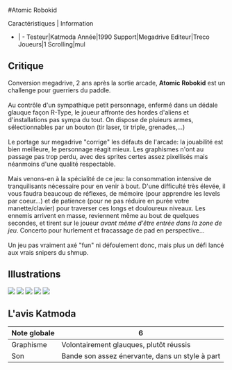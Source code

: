 #Atomic Robokid

Caractéristiques | Information
- | -
Testeur|Katmoda
Année|1990
Support|Megadrive
Editeur|Treco
Joueurs|1
Scrolling|mul

## Critique
Conversion megadrive, 2 ans après la sortie arcade, <b>Atomic Robokid</b> est un challenge pour guerriers du paddle.<br/><br/>Au contrôle d'un sympathique petit personnage, enfermé dans un dédale glauque façon R-Type, le joueur affronte des hordes d'aliens et d'installations pas sympa du tout. On dispose de pluieurs armes, sélectionnables par un bouton (tir laser, tir triple, grenades,...)<br/><br/>Le portage sur megadrive "corrige" les défauts de l'arcade: la jouabilité est bien meilleure, le personnage réagit mieux. Les graphismes n'ont au passage pas trop perdu, avec des sprites certes assez pixellisés mais néanmoins d'une qualité respectable.<br/><br/>Mais venons-en à la spécialité de ce jeu: la consommation intensive de tranquilisants nécessaire pour en venir à bout. D'une difficulté très élevée, il vous faudra beaucoup de réflexes, de mémoire (pour apprendre les levels par coeur...) et de patience (pour ne pas réduire en purée votre manette/clavier) pour traverser ces longs et douloureux niveaux. Les ennemis arrivent en masse, reviennent même au bout de quelques secondes, et tirent sur le joueur <i>avant même d'être entrée dans la zone de jeu</i>. Concerto pour hurlement et fracassage de pad en perspective...<br/><br/>Un jeu pas vraiment axé "fun" ni défoulement donc, mais plus un défi lancé aux vrais snipers du shmup.

## Illustrations
![](http://www.shmup.com/images/thumbs/ark-md.jpg)
![](http://www.shmup.com/images/thumbs/ark-md-2.jpg)
![](http://www.shmup.com/images/thumbs/)
![](http://www.shmup.com/images/thumbs/)
![](http://www.shmup.com/images/thumbs/)

## L'avis Katmoda
Note globale|6
-|-
Graphisme|Volontairement glauques, plutôt réussis
Son|Bande son assez énervante, dans un style à part
